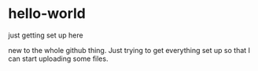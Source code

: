 # hello-world
just getting set up here

new to the whole github thing.  Just trying to get everything set up so that I can start uploading some files.
